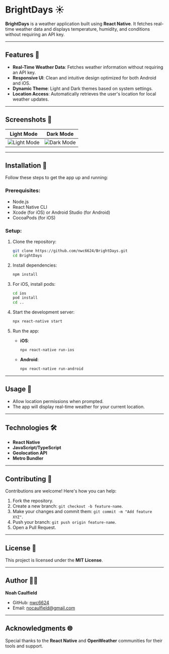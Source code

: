# BrightDays ☀️

**BrightDays** is a weather application built using **React Native**. It fetches real-time weather data and displays temperature, humidity, and conditions without requiring an API key.

---

## Features 🌟

- **Real-Time Weather Data**: Fetches weather information without requiring an API key.
- **Responsive UI**: Clean and intuitive design optimized for both Android and iOS.
- **Dynamic Theme**: Light and Dark themes based on system settings.
- **Location Access**: Automatically retrieves the user's location for local weather updates.

---

## Screenshots 📸

| Light Mode | Dark Mode |
|------------|-----------|
| ![Light Mode](assets/screenshots/light.png) | ![Dark Mode](assets/screenshots/dark.png) |

---

## Installation 🔧

Follow these steps to get the app up and running:

### Prerequisites:
- Node.js
- React Native CLI
- Xcode (for iOS) or Android Studio (for Android)
- CocoaPods (for iOS)

### Setup:
1. Clone the repository:
   ```bash
   git clone https://github.com/nwc6624/BrightDays.git
   cd BrightDays
   ```

2. Install dependencies:
   ```bash
   npm install
   ```

3. For iOS, install pods:
   ```bash
   cd ios
   pod install
   cd ..
   ```

4. Start the development server:
   ```bash
   npx react-native start
   ```

5. Run the app:
   - **iOS**:
     ```bash
     npx react-native run-ios
     ```
   - **Android**:
     ```bash
     npx react-native run-android
     ```

---

## Usage 🚀

- Allow location permissions when prompted.
- The app will display real-time weather for your current location.

---

## Technologies 🛠️

- **React Native**
- **JavaScript/TypeScript**
- **Geolocation API**
- **Metro Bundler**

---

## Contributing 🤝

Contributions are welcome! Here's how you can help:
1. Fork the repository.
2. Create a new branch: `git checkout -b feature-name`.
3. Make your changes and commit them: `git commit -m "Add feature XYZ"`.
4. Push your branch: `git push origin feature-name`.
5. Open a Pull Request.

---

## License 📜

This project is licensed under the **MIT License**.

---

## Author 👨‍💻

**Noah Caulfield**  
- GitHub: [nwc6624](https://github.com/nwc6624)  
- Email: [nocaulfield@gmail.com](mailto:nocaulfield@gmail.com)

---

## Acknowledgments 🌐

Special thanks to the **React Native** and **OpenWeather** communities for their tools and support.
